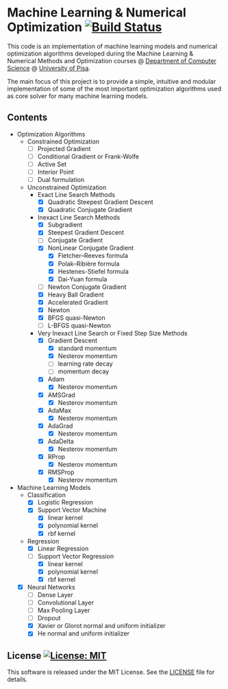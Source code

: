 # Machine Learning & Numerical Optimization [![Build Status](https://travis-ci.org/dmeoli/MachineLearningNumericalOptimization.svg?branch=master)](https://travis-ci.org/dmeoli/MachineLearningNumericalOptimization)

This code is an implementation of machine learning models and numerical optimization algorithms developed during the 
Machine Learning & Numerical Methods and Optimization courses @ [Department of Computer Science](https://www.di.unipi.it/en/) 
@ [University of Pisa](https://www.unipi.it/index.php/english).

The main focus of this project is to provide a simple, intuitive and modular implementation of some of the most 
important optimization algorithms used as core solver for many machine learning models.

## Contents
- Optimization Algorithms
    - Constrained Optimization
        - [ ] Projected Gradient
        - [ ] Conditional Gradient or Frank-Wolfe
        - [ ] Active Set
        - [ ] Interior Point
        - [ ] Dual formulation
    - Unconstrained Optimization
        - Exact Line Search Methods
            - [x] Quadratic Steepest Gradient Descent
            - [x] Quadratic Conjugate Gradient
        - Inexact Line Search Methods
            - [x] Subgradient
            - [x] Steepest Gradient Descent
            - [ ] Conjugate Gradient
            - [x] NonLinear Conjugate Gradient
                - [x] Fletcher–Reeves formula
                - [x] Polak–Ribière formula
                - [x] Hestenes-Stiefel formula
                - [x] Dai-Yuan formula
            - [ ] Newton Conjugate Gradient
            - [x] Heavy Ball Gradient
            - [x] Accelerated Gradient
            - [x] Newton
            - [x] BFGS quasi-Newton
            - [ ] L-BFGS quasi-Newton
        - Very Inexact Line Search or Fixed Step Size Methods
            - [x] Gradient Descent
                - [x] standard momentum
                - [x] Nesterov momentum
                - [ ] learning rate decay
                - [ ] momentum decay
            - [x] Adam
                - [x] Nesterov momentum
            - [x] AMSGrad
                - [x] Nesterov momentum
            - [x] AdaMax
                - [x] Nesterov momentum
            - [x] AdaGrad
                - [x] Nesterov momentum
            - [x] AdaDelta
                - [x] Nesterov momentum
            - [X] RProp
                - [x] Nesterov momentum
            - [x] RMSProp
                - [x] Nesterov momentum
                
- Machine Learning Models
    - Classification
        - [x] Logistic Regression
        - [x] Support Vector Machine
            - [x] linear kernel
            - [x] polynomial kernel
            - [x] rbf kernel
    - Regression
        - [x] Linear Regression
        - [ ] Support Vector Regression
            - [x] linear kernel
            - [x] polynomial kernel
            - [x] rbf kernel
    - [x] Neural Networks
        - [ ] Dense Layer
        - [ ] Convolutional Layer
        - [ ] Max Pooling Layer
        - [ ] Dropout
        - [x] Xavier or Glorot normal and uniform initializer
        - [x] He normal and uniform initializer

## License [![License: MIT](https://img.shields.io/badge/License-MIT-yellow.svg)](https://opensource.org/licenses/MIT)

This software is released under the MIT License. See the [LICENSE](LICENSE) file for details.
